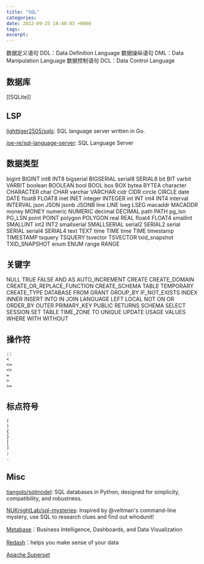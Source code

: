 ```yaml
---
title: "SQL"
categories: 
date: 2022-09-25 18:40:03 +0800
tags: 
excerpt: 
---
```




数据定义语句 DDL：Data Definition Language
数据操纵语句 DML：Data Manipulation Language
数据控制语句 DCL：Data Control Language

## 数据库



[[SQLite]]


## LSP

[lighttiger2505/sqls](https://github.com/lighttiger2505/sqls): SQL language server written in Go.

[joe-re/sql-language-server](https://github.com/joe-re/sql-language-server): SQL Language Server



## 数据类型

bigint
BIGINT
int8
INT8
bigserial
BIGSERIAL
serial8
SERIAL8
bit
BIT
varbit
VARBIT
boolean
BOOLEAN
bool
BOOL
box
BOX
bytea
BYTEA
character
CHARACTER
char
CHAR
varchar
VARCHAR
cidr
CIDR
circle
CIRCLE
date
DATE
float8
FLOAT8
inet
INET
integer
INTEGER
int
INT
int4
INT4
interval
INTERVAL
json
JSON
jsonb
JSONB
line
LINE
lseg
LSEG
macaddr
MACADDR
money
MONEY
numeric
NUMERIC
decimal
DECIMAL
path
PATH
pg_lsn
PG_LSN
point
POINT
polygon
POLYGON
real
REAL
float4
FLOAT4
smallint
SMALLINT
int2
INT2
smallserial
SMALLSERIAL
serial2
SERIAL2
serial
SERIAL
serial4
SERIAL4
text
TEXT
time
TIME
time
TIME
timestamp
TIMESTAMP
tsquery
TSQUERY
tsvector
TSVECTOR
txid_snapshot
TXID_SNAPSHOT
enum
ENUM
range
RANGE

## 关键字
NULL
TRUE
FALSE
AND
AS
AUTO_INCREMENT
CREATE
CREATE_DOMAIN
CREATE_OR_REPLACE_FUNCTION
CREATE_SCHEMA
TABLE
TEMPORARY
CREATE_TYPE
DATABASE
FROM
GRANT
GROUP_BY
IF_NOT_EXISTS
INDEX
INNER
INSERT
INTO
IN
JOIN
LANGUAGE
LEFT
LOCAL
NOT
ON
OR
ORDER_BY
OUTER
PRIMARY_KEY
PUBLIC
RETURNS
SCHEMA
SELECT
SESSION
SET
TABLE
TIME_ZONE
TO
UNIQUE
UPDATE
USAGE
VALUES
WHERE
WITH
WITHOUT

## 操作符

```text
::
<
<=
<>
=
>
>=
```

## 标点符号

```text
(
)
{
}
[
]
;
.

```




## Misc

[tiangolo/sqlmodel](https://github.com/tiangolo/sqlmodel): SQL databases in Python, designed for simplicity, compatibility, and robustness.

[NUKnightLab/sql-mysteries](https://github.com/NUKnightLab/sql-mysteries): Inspired by @veltman's command-line mystery, use SQL to research clues and find out whodunit!

[Metabase](https://www.metabase.com/)：Business Intelligence, Dashboards, and Data Visualization

[Redash](https://redash.io/)：helps you make sense of your data

[Apache Superset](https://superset.apache.org/)



